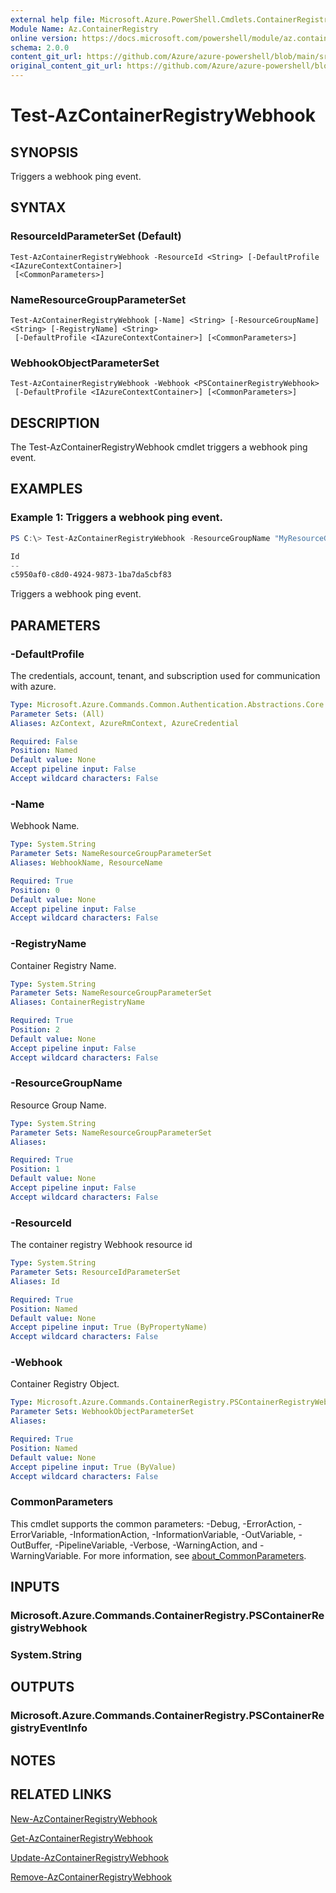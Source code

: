 ```yaml
---
external help file: Microsoft.Azure.PowerShell.Cmdlets.ContainerRegistry.dll-Help.xml
Module Name: Az.ContainerRegistry
online version: https://docs.microsoft.com/powershell/module/az.containerregistry/test-azcontainerregistrywebhook
schema: 2.0.0
content_git_url: https://github.com/Azure/azure-powershell/blob/main/src/ContainerRegistry/ContainerRegistry/help/Test-AzContainerRegistryWebhook.md
original_content_git_url: https://github.com/Azure/azure-powershell/blob/main/src/ContainerRegistry/ContainerRegistry/help/Test-AzContainerRegistryWebhook.md
---
```


# Test-AzContainerRegistryWebhook

## SYNOPSIS
Triggers a webhook ping event.

## SYNTAX

### ResourceIdParameterSet (Default)
```
Test-AzContainerRegistryWebhook -ResourceId <String> [-DefaultProfile <IAzureContextContainer>]
 [<CommonParameters>]
```

### NameResourceGroupParameterSet
```
Test-AzContainerRegistryWebhook [-Name] <String> [-ResourceGroupName] <String> [-RegistryName] <String>
 [-DefaultProfile <IAzureContextContainer>] [<CommonParameters>]
```

### WebhookObjectParameterSet
```
Test-AzContainerRegistryWebhook -Webhook <PSContainerRegistryWebhook>
 [-DefaultProfile <IAzureContextContainer>] [<CommonParameters>]
```

## DESCRIPTION
The Test-AzContainerRegistryWebhook cmdlet triggers a webhook ping event.

## EXAMPLES

### Example 1: Triggers a webhook ping event.
```powershell
PS C:\> Test-AzContainerRegistryWebhook -ResourceGroupName "MyResourceGroup" -RegistryName "MyRegistry" -Name "webhook001"

Id
--
c5950af0-c8d0-4924-9873-1ba7da5cbf83
```

Triggers a webhook ping event.

## PARAMETERS

### -DefaultProfile
The credentials, account, tenant, and subscription used for communication with azure.

```yaml
Type: Microsoft.Azure.Commands.Common.Authentication.Abstractions.Core.IAzureContextContainer
Parameter Sets: (All)
Aliases: AzContext, AzureRmContext, AzureCredential

Required: False
Position: Named
Default value: None
Accept pipeline input: False
Accept wildcard characters: False
```

### -Name
Webhook Name.

```yaml
Type: System.String
Parameter Sets: NameResourceGroupParameterSet
Aliases: WebhookName, ResourceName

Required: True
Position: 0
Default value: None
Accept pipeline input: False
Accept wildcard characters: False
```

### -RegistryName
Container Registry Name.

```yaml
Type: System.String
Parameter Sets: NameResourceGroupParameterSet
Aliases: ContainerRegistryName

Required: True
Position: 2
Default value: None
Accept pipeline input: False
Accept wildcard characters: False
```

### -ResourceGroupName
Resource Group Name.

```yaml
Type: System.String
Parameter Sets: NameResourceGroupParameterSet
Aliases:

Required: True
Position: 1
Default value: None
Accept pipeline input: False
Accept wildcard characters: False
```

### -ResourceId
The container registry Webhook resource id

```yaml
Type: System.String
Parameter Sets: ResourceIdParameterSet
Aliases: Id

Required: True
Position: Named
Default value: None
Accept pipeline input: True (ByPropertyName)
Accept wildcard characters: False
```

### -Webhook
Container Registry Object.

```yaml
Type: Microsoft.Azure.Commands.ContainerRegistry.PSContainerRegistryWebhook
Parameter Sets: WebhookObjectParameterSet
Aliases:

Required: True
Position: Named
Default value: None
Accept pipeline input: True (ByValue)
Accept wildcard characters: False
```

### CommonParameters
This cmdlet supports the common parameters: -Debug, -ErrorAction, -ErrorVariable, -InformationAction, -InformationVariable, -OutVariable, -OutBuffer, -PipelineVariable, -Verbose, -WarningAction, and -WarningVariable. For more information, see [about_CommonParameters](http://go.microsoft.com/fwlink/?LinkID=113216).

## INPUTS

### Microsoft.Azure.Commands.ContainerRegistry.PSContainerRegistryWebhook

### System.String

## OUTPUTS

### Microsoft.Azure.Commands.ContainerRegistry.PSContainerRegistryEventInfo

## NOTES

## RELATED LINKS

[New-AzContainerRegistryWebhook](New-AzContainerRegistryWebhook.md)

[Get-AzContainerRegistryWebhook](Get-AzContainerRegistryWebhook.md)

[Update-AzContainerRegistryWebhook](Update-AzContainerRegistryWebhook.md)

[Remove-AzContainerRegistryWebhook](Remove-AzContainerRegistryWebhook.md)